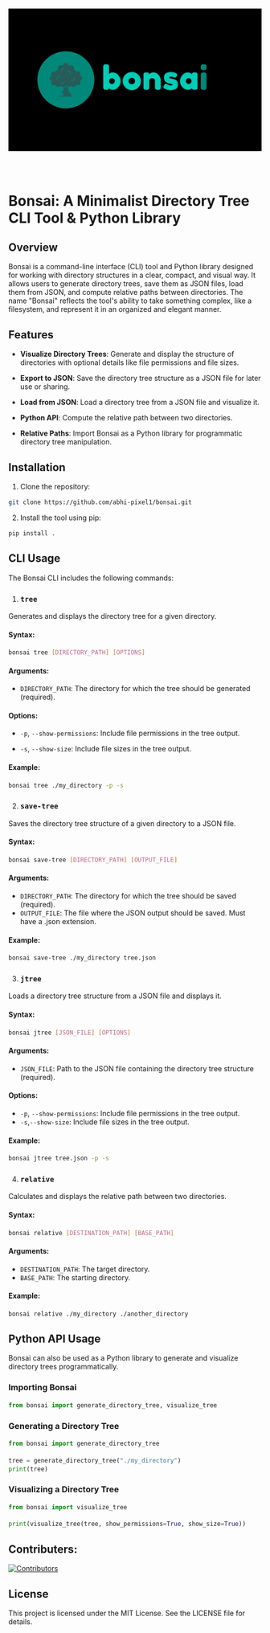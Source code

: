 <h1 align="center">
<img src="bonsai_dark_long.png" width="800">
</h1><br>

# Bonsai: A Minimalist Directory Tree CLI Tool & Python Library

## Overview
Bonsai is a command-line interface (CLI) tool and Python library designed for working with directory structures in a clear, compact, and visual way. It allows users to generate directory trees, save them as JSON files, load them from JSON, and compute relative paths between directories. The name "Bonsai" reflects the tool's ability to take something complex, like a filesystem, and represent it in an organized and elegant manner.

## Features
- **Visualize Directory Trees**: Generate and display the structure of directories with optional details like file permissions and file sizes.

- **Export to JSON**: Save the directory tree structure as a JSON file for later use or sharing.

- **Load from JSON**: Load a directory tree from a JSON file and visualize it.

- **Python API**: Compute the relative path between two directories.

- **Relative Paths**: Import Bonsai as a Python library for programmatic directory tree manipulation.

## Installation
1. Clone the repository:
```bash
git clone https://github.com/abhi-pixel1/bonsai.git
```
2. Install the tool using pip:
```bash
pip install .
```


## CLI Usage
The Bonsai CLI includes the following commands:
1. ### `tree`
Generates and displays the directory tree for a given directory.

#### Syntax:
```bash
bonsai tree [DIRECTORY_PATH] [OPTIONS]
```
#### Arguments:

- `DIRECTORY_PATH`: The directory for which the tree should be generated (required).

#### Options:

- `-p`, `--show-permissions`: Include file permissions in the tree output.

- `-s`, `--show-size`: Include file sizes in the tree output.

#### Example:
```bash
bonsai tree ./my_directory -p -s
```

2. ### `save-tree`
Saves the directory tree structure of a given directory to a JSON file.

#### Syntax:
```bash
bonsai save-tree [DIRECTORY_PATH] [OUTPUT_FILE]
```

#### Arguments:

- `DIRECTORY_PATH`: The directory for which the tree should be saved (required).
- `OUTPUT_FILE`: The file where the JSON output should be saved. Must have a .json extension.

#### Example:

```bash
bonsai save-tree ./my_directory tree.json
```

3. ### `jtree`
Loads a directory tree structure from a JSON file and displays it.

#### Syntax:
```bash
bonsai jtree [JSON_FILE] [OPTIONS]
```

#### Arguments:

- `JSON_FILE`: Path to the JSON file containing the directory tree structure (required).

#### Options:

- `-p`, `--show-permissions`: Include file permissions in the tree output.
- `-s`,`--show-size`:  Include file sizes in the tree output.

#### Example:

```bash
bonsai jtree tree.json -p -s
```

4. ### `relative`
Calculates and displays the relative path between two directories.

#### Syntax:
```bash
bonsai relative [DESTINATION_PATH] [BASE_PATH]
```

#### Arguments:

- `DESTINATION_PATH`: The target directory.
- `BASE_PATH`: The starting directory.

#### Example:

```bash
bonsai relative ./my_directory ./another_directory
```

## Python API Usage
Bonsai can also be used as a Python library to generate and visualize directory trees programmatically.

### Importing Bonsai
```python
from bonsai import generate_directory_tree, visualize_tree
```

### Generating a Directory Tree
```python
from bonsai import generate_directory_tree

tree = generate_directory_tree("./my_directory")
print(tree)
```

### Visualizing a Directory Tree
```python
from bonsai import visualize_tree

print(visualize_tree(tree, show_permissions=True, show_size=True))
```

## Contributers:
[![Contributors](https://contrib.rocks/image?repo=abhi-pixel1/bonsai)](https://github.com/abhi-pixel1/bonsai/graphs/contributors)

## License

This project is licensed under the MIT License. See the LICENSE file for details.

